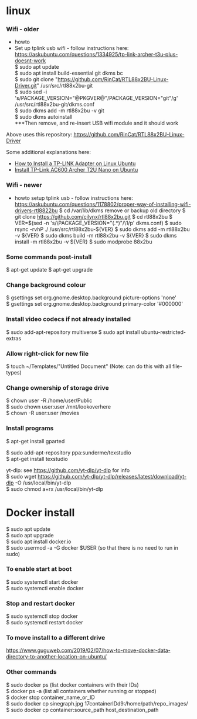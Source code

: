# linux

### Wifi - older

- howto
- Set up tplink usb wifi - follow instructions here: https://askubuntu.com/questions/1334925/tp-link-archer-t3u-plus-doesnt-work  
$ sudo apt update  
$ sudo apt install build-essential git dkms bc  
$ sudo git clone "https://github.com/RinCat/RTL88x2BU-Linux-Driver.git" /usr/src/rtl88x2bu-git  
$ sudo sed -i 's/PACKAGE_VERSION="@PKGVER@"/PACKAGE_VERSION="git"/g' /usr/src/rtl88x2bu-git/dkms.conf  
$ sudo dkms add -m rtl88x2bu -v git  
$ sudo dkms autoinstall  
***Then remove, and re-insert USB wifi module and it should work

Above uses this repository: https://github.com/RinCat/RTL88x2BU-Linux-Driver

Some additional explanations here:
- [How to Install a TP-LINK Adapter on Linux Ubuntu](https://community.tp-link.com/en/home/stories/detail/323)
- [Install TP-Link AC600 Archer T2U Nano on Ubuntu](https://ostechnix.com/install-tp-link-ac600-archer-t2u-nano-wifi-usb-adapter-in-linux/)

### Wifi - newer

- howto setup tplink usb - follow instructions here: https://askubuntu.com/questions/1178802/proper-way-of-installing-wifi-drivers-rtl8822bu
$ cd /var/lib/dkms
remove or backup old directory
$ git clone https://github.com/cilynx/rtl88x2bu.git
$ cd rtl88x2bu
$ VER=$(sed -n 's/\PACKAGE_VERSION="\(.*\)"/\1/p' dkms.conf)
$ sudo rsync -rvhP ./ /usr/src/rtl88x2bu-${VER}
$ sudo dkms add -m rtl88x2bu -v ${VER}
$ sudo dkms build -m rtl88x2bu -v ${VER}
$ sudo dkms install -m rtl88x2bu -v ${VER}
$ sudo modprobe 88x2bu


### Some commands post-install

$ apt-get update
$ apt-get upgrade

### Change background colour

$ gsettings set org.gnome.desktop.background picture-options 'none'  
$ gsettings set org.gnome.desktop.background primary-color '#000000'  

### Install video codecs if not already installed

$ sudo add-apt-repository multiverse
$ sudo apt install ubuntu-restricted-extras

### Allow right-click for new file

$ touch ~/Templates/"Untitled Document"  (Note: can do this with all file-types)

### Change ownership of storage drive

$ chown user -R /home/user/Public  
$ sudo chown user:user /mnt/lookoverhere  
$ chown -R user:user /movies 

### Install programs

$ apt-get install gparted  

$ sudo add-apt-repository ppa:sunderme/texstudio  
$ apt-get install texstudio

yt-dlp: see https://github.com/yt-dlp/yt-dlp for info  
$ sudo wget https://github.com/yt-dlp/yt-dlp/releases/latest/download/yt-dlp -O /usr/local/bin/yt-dlp  
$ sudo chmod a+rx /usr/local/bin/yt-dlp  

# Docker install  
$ sudo apt update  
$ sudo apt upgrade  
$ sudo apt install docker.io  
$ sudo usermod -a -G docker $USER (so that there is no need to run in sudo)  

### To enable start at boot  
$ sudo systemctl start docker  
$ sudo systemctl enable docker  

### Stop and restart docker  
$ sudo systemctl stop docker  
$ sudo systemctl restart docker  

### To move install to a different drive  
https://www.guguweb.com/2019/02/07/how-to-move-docker-data-directory-to-another-location-on-ubuntu/

### Other commands  
$ sudo docker ps (list docker containers with their IDs)  
$ docker ps -a (list all containers whether running or stopped)  
$ docker stop container_name_or_ID  
$ sudo docker cp sinegraph.jpg 17containerIDd9:/home/path/repo_images/  
$ sudo docker cp container:source_path host_destination_path  

